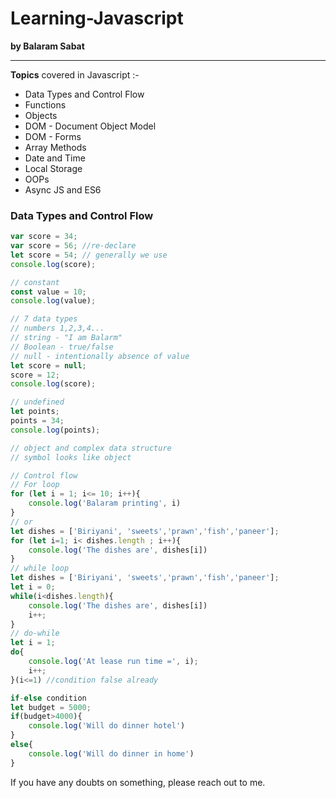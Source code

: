 # Learning-Javascript 
**by Balaram Sabat**

---
**Topics** covered in Javascript :-
- Data Types and Control Flow
- Functions
- Objects
- DOM - Document Object Model
- DOM - Forms
- Array Methods
- Date and Time
- Local Storage
- OOPs
- Async JS and ES6


### Data Types and Control Flow

``` javascript
var score = 34;
var score = 56; //re-declare
let score = 54; // generally we use
console.log(score);

// constant 
const value = 10;
console.log(value);

// 7 data types
// numbers 1,2,3,4...
// string - "I am Balarm"
// Boolean - true/false
// null - intentionally absence of value
let score = null;
score = 12;
console.log(score);

// undefined
let points;
points = 34;
console.log(points);

// object and complex data structure
// symbol looks like object

// Control flow
// For loop
for (let i = 1; i<= 10; i++){
    console.log('Balaram printing', i)
}
// or
let dishes = ['Biriyani', 'sweets','prawn','fish','paneer'];
for (let i=1; i< dishes.length ; i++){
    console.log('The dishes are', dishes[i])
}
// while loop
let dishes = ['Biriyani', 'sweets','prawn','fish','paneer'];
let i = 0;
while(i<dishes.length){
    console.log('The dishes are', dishes[i])
    i++;
}
// do-while
let i = 1;
do{
    console.log('At lease run time =', i);
    i++;
}(i<=1) //condition false already

if-else condition
let budget = 5000;
if(budget>4000){
    console.log('Will do dinner hotel')
}
else{
    console.log('Will do dinner in home')
}
```



<p>If you have any doubts on something, please reach out to me.</p>